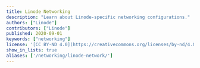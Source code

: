 ```yaml
---
title: Linode Networking
description: "Learn about Linode-specific networking configurations."
authors: ["Linode"]
contributors: ["Linode"]
published: 2020-09-01
keywords: ["networking"]
license: '[CC BY-ND 4.0](https://creativecommons.org/licenses/by-nd/4.0)'
show_in_lists: true
aliases: ['/networking/linode-network/']
---
```


